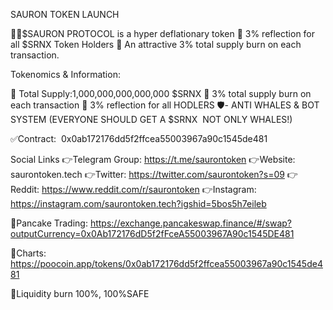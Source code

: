 SAURON TOKEN LAUNCH 

🚀🚀$SAURON PROTOCOL is a hyper deflationary token
🎁 3% reflection for all $SRNX Token Holders
🎁 An attractive 3% total supply burn on each transaction. 

Tokenomics & Information: 

📌 Total Supply:1,000,000,000,000,000 $SRNX
📌 3% total supply burn on each transaction
📌 3% reflection for all HODLERS
🛡- ANTI WHALES & BOT SYSTEM (EVERYONE SHOULD GET A $SRNX  NOT ONLY WHALES!)


✅Contract:  0x0ab172176dd5f2ffcea55003967a90c1545de481 

Social Links 
👉Telegram Group: https://t.me/saurontoken
👉Website: saurontoken.tech
👉Twitter: https://twitter.com/saurontoken?s=09
👉Reddit: https://www.reddit.com/r/saurontoken
👉Instagram: https://instagram.com/saurontoken.tech?igshid=5bos5h7eileb 

🔸Pancake Trading: https://exchange.pancakeswap.finance/#/swap?outputCurrency=0x0Ab172176dD5f2fFceA55003967A90c1545DE481

🔸Charts: https://poocoin.app/tokens/0x0ab172176dd5f2ffcea55003967a90c1545de481 

🔸Liquidity burn 100%, 100%SAFE
